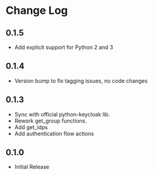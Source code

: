 # Change Log

## 0.1.5

- Add explicit support for Python 2 and 3

## 0.1.4

 - Version bump to fix tagging issues, no code changes

## 0.1.3

 - Sync with official python-keycloak lib.
 - Rework get_group functions.
 - Add get_idps
 - Add authentication flow actions

## 0.1.0

 - Initial Release
